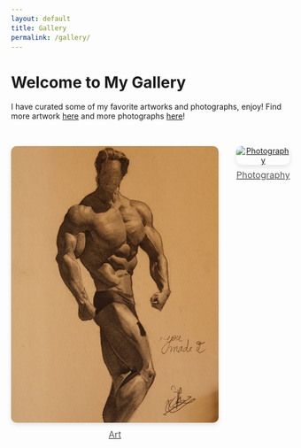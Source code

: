 ```yaml
---
layout: default
title: Gallery
permalink: /gallery/
---
```


# Welcome to My Gallery
I have curated some of my favorite artworks and photographs, enjoy! Find more artwork [here](https://www.instagram.com/art_srini/) and more photographs [here](https://www.instagram.com/photo_srini/)!

<div class="gallery-container">
  <div class="gallery-item">
    <a href="/gallery/art/">
      <img src="/assets/images/gallery/art/cover.jpg" alt="Art">
      <p class="caption">Art</p>
    </a>
  </div>

  <div class="gallery-item">
    <a href="/gallery/photography/">
      <img src="/assets/images/gallery/photography/cover.JPG" alt="Photography">
      <p class="caption">Photography</p>
    </a>
  </div>
</div>

<style>
.gallery-container {
  display: flex;
  justify-content: center;
  gap: 2rem;
  padding: 2rem 0;
}

.gallery-item {
  text-align: center;
}

.gallery-item img {
  width: auto;
  height: 500px;
  border-radius: 10px;
  box-shadow: 0 4px 8px rgba(0, 0, 0, 0.1);
  transition: transform 0.3s ease-in-out;
}

.gallery-item img:hover {
  transform: scale(1.05);
}

.caption {
  font-size: 1rem;
  color: #555;
  margin-top: 0.5rem;
}
</style>

